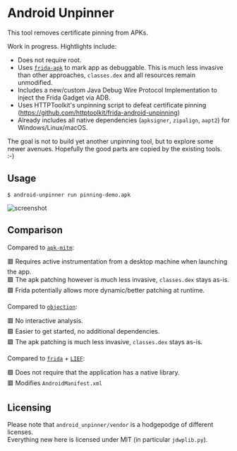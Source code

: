# Android Unpinner

This tool removes certificate pinning from APKs.

Work in progress. Hightlights include:

 - Does not require root.
 - Uses [`frida-apk`](https://github.com/frida/frida-tools/blob/main/frida_tools/apk.py) to mark app as debuggable.
   This is much less invasive than other approaches, `classes.dex` and all resources remain unmodified.
 - Includes a new/custom Java Debug Wire Protocol Implementation to inject the Frida Gadget via ADB.
 - Uses HTTPToolkit's unpinning script to defeat certificate pinning 
   (https://github.com/httptoolkit/frida-android-unpinning)
 - Already includes all native dependencies (`apksigner`, `zipalign`, `aapt2`) for Windows/Linux/macOS.

The goal is not to build yet another unpinning tool, but to explore some newer avenues.
Hopefully the good parts are copied by the existing tools. :-)

## Usage

```console
$ android-unpinner run pinning-demo.apk
```

![screenshot](https://uploads.hi.ls/2022-03/2022-03-07_13-41-03.png)

## Comparison

Compared to [`apk-mitm`](https://github.com/shroudedcode/apk-mitm):

🟥 Requires active instrumentation from a desktop machine when launching the app.  
🟩 The apk patching however is much less invasive, `classes.dex` stays as-is.  
🟩 Frida potentially allows more dynamic/better patching at runtime.

Compared to [`objection`](https://github.com/sensepost/objection):

🟥 No interactive analysis.  
🟩 Easier to get started, no additional dependencies.  
🟩 The apk patching is much less invasive, `classes.dex` stays as-is.

Compared to [`frida`](https://frida.re/) + [`LIEF`](https://lief-project.github.io/doc/latest/tutorials/09_frida_lief.html):

🟩 Does not require that the application has a native library.  
🟥 Modifies `AndroidManifest.xml`  

## Licensing

Please note that `android_unpinner/vendor` is a hodgepodge of different licenses.  
Everything new here is licensed under MIT (in particular `jdwplib.py`). 
